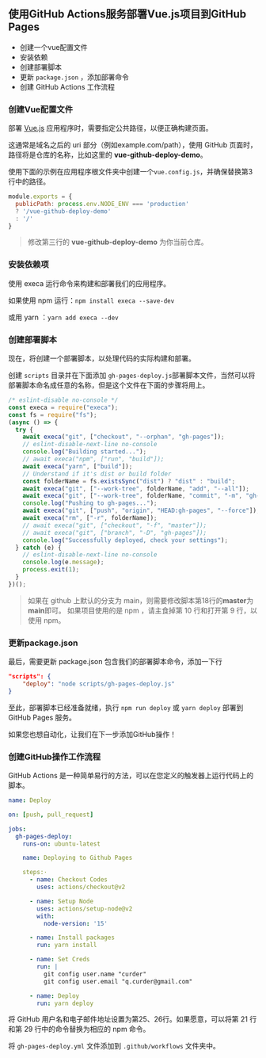 ## 使用GitHub Actions服务部署Vue.js项目到GitHub Pages

- 创建一个vue配置文件
- 安装依赖
- 创建部署脚本
- 更新 `package.json` ，添加部署命令
- 创建 GitHub Actions 工作流程

### 创建Vue配置文件

部署 [Vue.js](http://vuejs.org) 应用程序时，需要指定公共路径，以便正确构建页面。

这通常是域名之后的 uri 部分（例如example.com/path），使用 GitHub 页面时，路径将是仓库的名称，比如这里的 **vue-github-deploy-demo**。

使用下面的示例在应用程序根文件夹中创建一个`vue.config.js`，并确保替换第3行中的路径。

```js
module.exports = {
  publicPath: process.env.NODE_ENV === 'production'
  ? '/vue-github-deploy-demo'
  : '/'
}
```
> 修改第三行的 **vue-github-deploy-demo** 为你当前仓库。

### 安装依赖项

使用 execa 运行命令来构建和部署我们的应用程序。

如果使用 npm 运行：`npm install execa --save-dev`

或用 yarn ：`yarn add execa --dev`

### 创建部署脚本

现在，将创建一个部署脚本，以处理代码的实际构建和部署。

创建 `scripts` 目录并在下面添加 `gh-pages-deploy.js`部署脚本文件，当然可以将部署脚本命名成任意的名称，但是这个文件在下面的步骤将用上。

```js
/* eslint-disable no-console */
const execa = require("execa");
const fs = require("fs");
(async () => {
  try {
    await execa("git", ["checkout", "--orphan", "gh-pages"]);
    // eslint-disable-next-line no-console
    console.log("Building started...");
    // await execa("npm", ["run", "build"]);
    await execa("yarn", ["build"]);
    // Understand if it's dist or build folder
    const folderName = fs.existsSync("dist") ? "dist" : "build";
    await execa("git", ["--work-tree", folderName, "add", "--all"]);
    await execa("git", ["--work-tree", folderName, "commit", "-m", "gh-pages"]);
    console.log("Pushing to gh-pages...");
    await execa("git", ["push", "origin", "HEAD:gh-pages", "--force"]);
    await execa("rm", ["-r", folderName]);
    // await execa("git", ["checkout", "-f", "master"]);
    // await execa("git", ["branch", "-D", "gh-pages"]);
    console.log("Successfully deployed, check your settings");
  } catch (e) {
    // eslint-disable-next-line no-console
    console.log(e.message);
    process.exit(1);
  }
})();
```

> 如果在 github 上默认的分支为 main，则需要修改脚本第18行的**master**为**main**即可。
> 如果项目使用的是 npm ，请主食掉第 10 行和打开第 9 行，以使用 npm。

### 更新package.json

最后，需要更新 package.json 包含我们的部署脚本命令，添加一下行

```json
"scripts": {
    "deploy": "node scripts/gh-pages-deploy.js"
}
```

至此，部署脚本已经准备就绪，执行 `npm run deploy` 或 `yarn deploy` 部署到 GitHub Pages 服务。

如果您也想自动化，让我们在下一步添加GitHub操作！


### 创建GitHub操作工作流程

GitHub Actions 是一种简单易行的方法，可以在您定义的触发器上运行代码上的脚本。


```yaml
name: Deploy

on: [push, pull_request]

jobs:
  gh-pages-deploy:
    runs-on: ubuntu-latest

    name: Deploying to Github Pages

    steps:·
      - name: Checkout Codes
        uses: actions/checkout@v2

      - name: Setup Node
        uses: actions/setup-node@v2
        with:
          node-version: '15'

      - name: Install packages
        run: yarn install

      - name: Set Creds
        run: |
          git config user.name "curder"
          git config user.email "q.curder@gmail.com"

      - name: Deploy
        run: yarn deploy
```


将 GitHub 用户名和电子邮件地址设置为第25、26行。如果愿意，可以将第 21 行和第 29 行中的命令替换为相应的 npm 命令。

将 `gh-pages-deploy.yml` 文件添加到 `.github/workflows` 文件夹中。